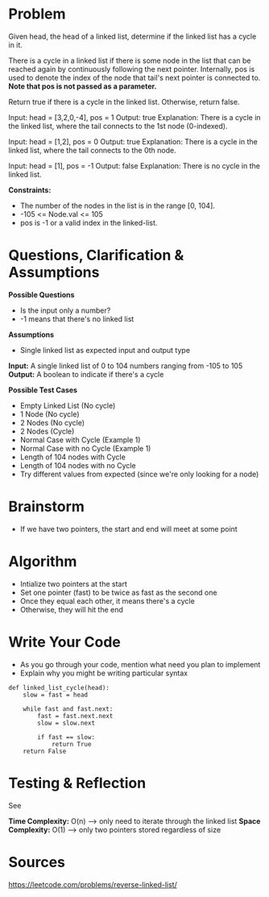 # Problem
Given head, the head of a linked list, determine if the linked list has a cycle in it.

There is a cycle in a linked list if there is some node in the list that can be reached again by continuously following the next pointer. Internally, pos is used to denote the index of the node that tail's next pointer is connected to. **Note that pos is not passed as a parameter.**

Return true if there is a cycle in the linked list. Otherwise, return false.

Input: head = [3,2,0,-4], pos = 1
Output: true
Explanation: There is a cycle in the linked list, where the tail connects to the 1st node (0-indexed).

Input: head = [1,2], pos = 0
Output: true
Explanation: There is a cycle in the linked list, where the tail connects to the 0th node.

Input: head = [1], pos = -1
Output: false
Explanation: There is no cycle in the linked list.

**Constraints:**
* The number of the nodes in the list is in the range [0, 104].
* -105 <= Node.val <= 105
* pos is -1 or a valid index in the linked-list.

# Questions, Clarification & Assumptions
**Possible Questions**
* Is the input only a number? 
* -1 means that there's no linked list 

**Assumptions**
* Single linked list as expected input and output type 

**Input:** A single linked list of 0 to 104 numbers ranging from -105 to 105
**Output:** A boolean to indicate if there's a cycle 

**Possible Test Cases**
* Empty Linked List (No cycle)
* 1 Node (No cycle)
* 2 Nodes (No cycle)
* 2 Nodes (Cycle)
* Normal Case with Cycle (Example 1)
* Normal Case with no Cycle (Example 1)
* Length of 104 nodes with Cycle
* Length of 104 nodes with no Cycle
* Try different values from expected (since we're only looking for a node)

# Brainstorm
* If we have two pointers, the start and end will meet at some point 

# Algorithm
* Intialize two pointers at the start
* Set one pointer (fast) to be twice as fast as the second one
* Once they equal each other, it means there's a cycle
* Otherwise, they will hit the end 

# Write Your Code
* As you go through your code, mention what need you plan to implement 
* Explain why you might be writing particular syntax 

```
def linked_list_cycle(head):
    slow = fast = head

    while fast and fast.next: 
        fast = fast.next.next
        slow = slow.next

        if fast == slow:
            return True
    return False 
```

# Testing & Reflection 
See 

**Time Complexity:** O(n) --> only need to iterate through the linked list
**Space Complexity:**  O(1) --> only two pointers stored regardless of size 

# Sources
https://leetcode.com/problems/reverse-linked-list/